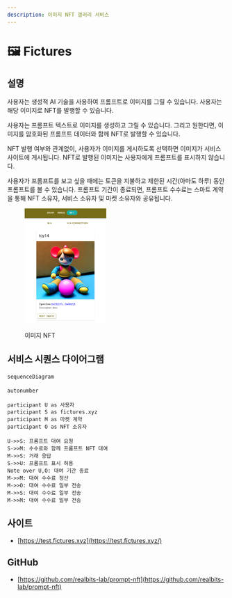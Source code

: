 ```yaml
---
description: 이미지 NFT 갤러리 서비스
---
```


# 🖼 Fictures

## 설명

사용자는 생성적 AI 기술을 사용하여 프롬프트로 이미지를 그릴 수 있습니다. 사용자는 해당 이미지로 NFT를 발행할 수 있습니다.

사용자는 프롬프트 텍스트로 이미지를 생성하고 그릴 수 있습니다. 그리고 원한다면, 이미지를 암호화된 프롬프트 데이터와 함께 NFT로 발행할 수 있습니다.

NFT 발행 여부와 관계없이, 사용자가 이미지를 게시하도록 선택하면 이미지가 서비스 사이트에 게시됩니다. NFT로 발행된 이미지는 사용자에게 프롬프트를 표시하지 않습니다.

사용자가 프롬프트를 보고 싶을 때에는 토큰을 지불하고 제한된 시간(아마도 하루) 동안 프롬프트를 볼 수 있습니다. 프롬프트 기간이 종료되면, 프롬프트 수수료는 스마트 계약을 통해 NFT 소유자, 서비스 소유자 및 마켓 소유자와 공유됩니다.

<div data-full-width="false">

<figure><img src="../.gitbook/assets/image (4).png" alt="" width="188"><figcaption><p>이미지 NFT</p></figcaption></figure>

</div>

## 서비스 시퀀스 다이어그램

```mermaid
sequenceDiagram

autonumber

participant U as 사용자
participant S as fictures.xyz
participant M as 마켓 계약
participant O as NFT 소유자

U->>S: 프롬프트 대여 요청
S->>M: 수수료와 함께 프롬프트 NFT 대여
M->>S: 거래 응답
S->>U: 프롬프트 표시 허용
Note over U,O: 대여 기간 종료
M->>M: 대여 수수료 정산
M->>O: 대여 수수료 일부 전송
M->>S: 대여 수수료 일부 전송
M->>M: 대여 수수료 일부 전송
```

## **사이트**

* [https://test.fictures.xyz](https://test.fictures.xyz/)

## **GitHub**

* [https://github.com/realbits-lab/prompt-nft](https://github.com/realbits-lab/prompt-nft)